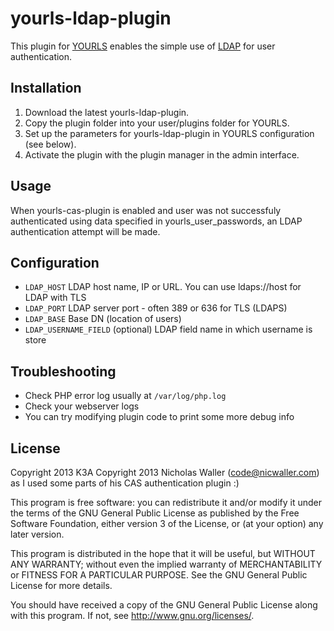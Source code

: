 yourls-ldap-plugin
==================

This plugin for [YOURLS](https://github.com/YOURLS/YOURLS) enables the simple use of [LDAP](http://en.wikipedia.org/wiki/Lightweight_Directory_Access_Protocol) for user authentication. 

Installation
------------
1. Download the latest yourls-ldap-plugin.
1. Copy the plugin folder into your user/plugins folder for YOURLS.
1. Set up the parameters for yourls-ldap-plugin in YOURLS configuration (see below).
1. Activate the plugin with the plugin manager in the admin interface.

Usage
-----
When yourls-cas-plugin is enabled and user was not successfuly authenticated using data specified in yourls_user_passwords, an LDAP authentication attempt will be made.

Configuration
-------------
  * `LDAP_HOST` LDAP host name, IP or URL. You can use ldaps://host for LDAP with TLS
  * `LDAP_PORT` LDAP server port - often 389 or 636 for TLS (LDAPS)
  * `LDAP_BASE` Base DN (location of users)
  * `LDAP_USERNAME_FIELD` (optional) LDAP field name in which username is store

Troubleshooting
---------------
  * Check PHP error log usually at `/var/log/php.log`
  * Check your webserver logs
  * You can try modifying plugin code to print some more debug info

License
-------
Copyright 2013 K3A 
Copyright 2013 Nicholas Waller (code@nicwaller.com) as I used some parts of his CAS authentication plugin :)

This program is free software: you can redistribute it and/or modify
it under the terms of the GNU General Public License as published by
the Free Software Foundation, either version 3 of the License, or
(at your option) any later version.

This program is distributed in the hope that it will be useful,
but WITHOUT ANY WARRANTY; without even the implied warranty of
MERCHANTABILITY or FITNESS FOR A PARTICULAR PURPOSE.  See the
GNU General Public License for more details.

You should have received a copy of the GNU General Public License
along with this program.  If not, see <http://www.gnu.org/licenses/>.
